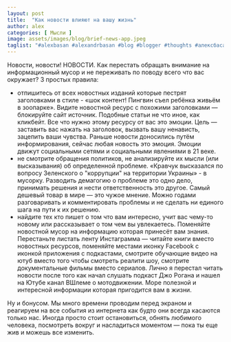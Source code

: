 ```yaml
---
layout: post
title:  "Как новости влияют на вашу жизнь"
author: alex
categories: [ Мысли ]
image: assets/images/blog/brief-news-app.jpeg
taglist: "#alexbasan #alexandrbasan #blog #blogger #thoughts #алексбасан #александрбасан #блог #блоггер #мысливмоейголове #fakenews #news #новости"
---
```


Новости, новости! НОВОСТИ. Как перестать обращать внимание на информационный мусор и не переживать по поводу всего что вас окружает? 3 простых правила:

- отпишитесь от всех новостных изданий которые пестрят заголовками в стиле - «шок контент! Пингвин съел ребёнка живьём в зоопарке». Видите новостной ресурс с похожими заголовками — блокируйте сайт источник. Подобные статьи не что иное, как кликбейт. Все что нужно этому ресурсу от вас это эмоции. Цель — заставить вас нажать на заголовок, вызвать вашу ненависть, зацепить ваши чувства. Раньше новости доносились путём информирования, сейчас любая новость это эмоция. Эмоции движут социальными сетями и социальными явлениями в 21 веке.
- не смотрите обращения политиков, не анализируйте их мысли (или высказывания) об определенной проблеме. «Кравчук высказался по вопросу Зеленского о "коррупции" на территории Украины» - в мусорку. Разводить демагогию о проблеме это одно дело, принимать решения и нести ответственность это другое. Самый дешевый товар в мире — это чужое мнение. Можно годами разговаривать и комментировать проблемы и не сделать ни единого шага на пути к их решению.
- найдите тех кто пишет о том что вам интересно, учит вас чему-то новому или рассказывает о том чем вы увлекаетесь. Поменяйте новостной мусор на информацию которая принесёт вам знания. Перестаньте листать ленту Инстаграмма — читайте книги вместо новостных ресурсов, поменяйте местами иконку Facebook с иконкой приложения с подкастами, смотрите обучающие видео на ютуб вместо того чтобы смотреть реалити шоу, смотрите документальные фильмы вместо сериалов. Лично я перестал читать новости после того как начал слушать подкаст Джо Рогана и нашел на Ютубе канал ВШлеме о мотодвижении. Море полезной и интересной информации которая пригодится вам в жизни.


Ну и бонусом. Мы много времени проводим перед экраном и реагируем на все события из интернета как будто они всегда касаются только нас. Иногда просто стоит остановиться, обнять любимого человека, посмотреть вокруг и насладиться моментом — пока ты еще жив и можешь все изменить.